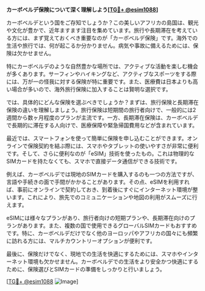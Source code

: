 **カーボベルデ保険について深く理解しよう[[TG💪+ @esim1088](https://t.me/s/esim1088)]**

カーボベルデという国をご存知でしょうか？この美しいアフリカの島国は、観光や文化が豊かで、近年ますます注目を集めています。旅行や長期滞在を考えている方には、まず覚えておくべき重要なのが「カーボベルデ保険」です。海外での生活や旅行では、何が起こるか分かりません。病気や事故に備えるためには、保険は欠かせません。

特にカーボベルデのような自然豊かな場所では、アクティブな活動を楽しむ機会が多くあります。サーフィンやハイキングなど、アクティブなスポーツをする際には、万が一の怪我に対する保険が特に重要です。また、医療費は日本よりも高い場合が多いので、海外旅行保険に加入することは賢明な選択です。

では、具体的にどんな保険を選ぶべきでしょうか？まずは、旅行保険と長期滞在保険の違いを理解しましょう。旅行保険は短期間の旅行者向けで、一般的には2週間から数ヶ月程度のプランが主流です。一方、長期滞在保険は、カーボベルデで長期的に滞在する人向けで、医療保障や緊急帰国費用などが含まれています。

最近では、スマートフォンを使って簡単に保険を申し込むことができます。オンラインで保険契約を結ぶ際には、スマホやタブレットの使いやすさが非常に便利です。そして、さらに便利なのが「eSIM」技術を使ったもの。これは物理的なSIMカードを持たなくても、スマホで直接データ通信ができる技術です。

例えば、カーボベルデでは現地のSIMカードを購入するのも一つの方法ですが、言語や手続きの面で手間がかかることがあります。その点、eSIMを利用すれば、事前にオンラインで契約しておき、到着後にすぐにインターネット環境が整います。これにより、旅先でのコミュニケーションや地図の利用がスムーズに行えます。

eSIMには様々なプランがあり、旅行者向けの短期プランや、長期滞在向けのプランがあります。また、複数の国で使用できるグローバルSIMカードもおすすめです。特に、カーボベルデだけでなく他のヨーロッパやアフリカの国々にも頻繁に訪れる方には、マルチカウントリーオプションが便利です。

最後に、保険だけでなく、現地での生活を快適にするためには、スマホやインターネット環境も欠かせません。カーボベルデでの生活をより安全かつ快適にするために、保険選びとSIMカードの準備をしっかりと行いましょう。

[[TG💪+ @esim1088](https://t.me/s/esim1088) ![Image](https://i.postimg.cc/Y0z9fWf4/image.png)]